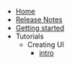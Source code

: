 <!-- docs/_sidebar.md -->

* [Home](/)
* [Release Notes](release-notes.md)
* [Getting started](getting_started.md)
* Tutorials
  * Creating UI
    * [intro](pages/ui_creating.md) 
    
